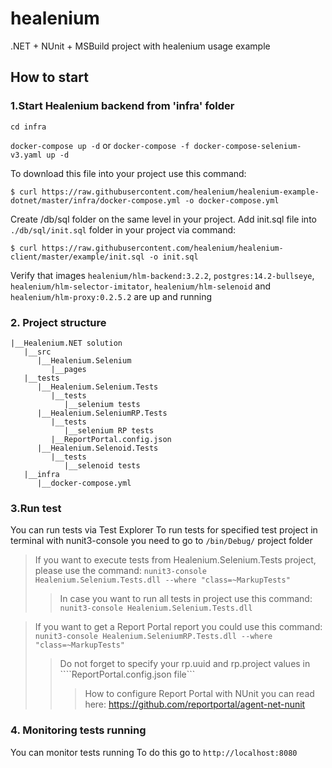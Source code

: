 # healenium
.NET + NUnit + MSBuild project with healenium usage example 

## How to start
### 1.Start Healenium backend from 'infra' folder

```cd infra```

```docker-compose up -d```
or
```docker-compose -f docker-compose-selenium-v3.yaml up -d```

To download this file into your project use this command:

```$ curl https://raw.githubusercontent.com/healenium/healenium-example-dotnet/master/infra/docker-compose.yml -o docker-compose.yml```

Create /db/sql folder on the same level in your project. Add init.sql file into ```./db/sql/init.sql``` folder in your project via command:

```$ curl https://raw.githubusercontent.com/healenium/healenium-client/master/example/init.sql -o init.sql```

Verify that images ```healenium/hlm-backend:3.2.2```, ```postgres:14.2-bullseye```, ```healenium/hlm-selector-imitator```, ```healenium/hlm-selenoid``` and ```healenium/hlm-proxy:0.2.5.2``` are up and running

### 2. Project structure
```
|__Healenium.NET solution
   |__src
      |__Healenium.Selenium
         |__pages
   |__tests
      |__Healenium.Selenium.Tests
         |__tests
            |__selenium tests
      |__Healenium.SeleniumRP.Tests
         |__tests
            |__selenium RP tests
         |__ReportPortal.config.json
      |__Healenium.Selenoid.Tests
         |__tests
            |__selenoid tests
   |__infra
      |__docker-compose.yml

``` 
			   
### 3.Run test
You can run tests via Test Explorer
To run tests for specified test project in terminal with nunit3-console you need to go to ```/bin/Debug/``` project folder

> If you want to execute tests from Healenium.Selenium.Tests project, please use the command: 
```nunit3-console Healenium.Selenium.Tests.dll --where "class=~MarkupTests" ```
>> In case you want to run all tests in project use this command:
```nunit3-console Healenium.Selenium.Tests.dll```

>  If you want to get a Report Portal report you could use this command:
```nunit3-console Healenium.SeleniumRP.Tests.dll --where "class=~MarkupTests" ```
>>Do not forget to specify your rp.uuid and rp.project values in ````ReportPortal.config.json file```
>>>How to configure Report Portal with NUnit you can read here: https://github.com/reportportal/agent-net-nunit


### 4. Monitoring tests running
You can monitor tests running
To do this go to ```http://localhost:8080```
